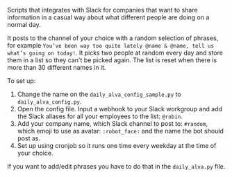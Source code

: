Scripts that integrates with Slack for companies that want to share information in a casual way about what different people are doing on a normal day.

It posts to the channel of your choice with a random selection of phrases, for example `You’ve been way too quite lately @name & @name, tell us what’s going on today!`. It picks two people at random every day and store them in a list so they can't be picked again. The list is reset when there is more than 30 different names in it.


To set up: 

1. Change the name on the `daily_alva_config_sample.py` to `daily_alva_config.py`.
2. Open the config file. Input a webhook to your Slack workgroup and add the Slack aliases for all your employees to the list: `@robin`.
3. Add your company name, which Slack channel to post to: `#random`, which emoji to use as avatar: `:robot_face:` and the name the bot should post as.
4. Set up using cronjob so it runs one time every weekday at the time of your choice.


If you want to add/edit phrases you have to do that in the `daily_alva.py` file.
